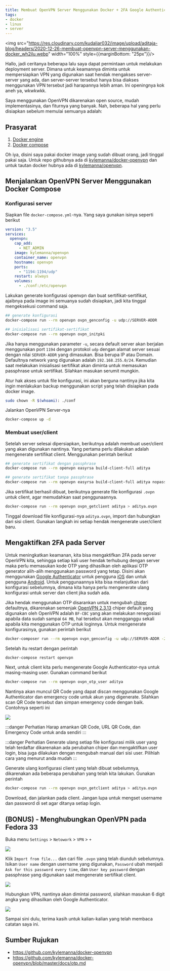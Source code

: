 ```yaml
---
title: Membuat OpenVPN Server Menggunakan Docker + 2FA Google Authenticator
tags:
- docker
- linux
- server
---
```


<img src="https://res.cloudinary.com/kudaliar032/image/upload/aditaja-blog/headers/2020-12-26-membuat-openvpn-server-menggunakan-docker_wh2ilu.webp" width="100%" style={{marginBottom: "25px"}}/>

Hallo, jadi ceritanya beberapa lalu saya dapat permintaan untuk melakukan deployment server. Dimana untuk keamannya diminta untuk mempersiapkan VPN yang digunakan saat hendak mengakses server-server yang ada, dan server-server tersebut hanya bisa diakses menggunakan VPN tersebut jadi harapannya lebih aman. Ini openingnya kok aneh ya, wkwkwkk.

<!-- truncate -->

Saya menggunakan OpenVPN dikarenakan open source, mudah implementasinya, dan fiturnya yang banyak. Nah, beberapa hal yang perlu disiapkan sebelum memulai semuanya adalah:

## Prasyarat

1. [Docker engine](https://docs.docker.com/engine/install/)
2. [Docker compose](https://docs.docker.com/compose/install/)

Oh iya, disini saya pakai docker image yang sudah dibuat orang, jadi tinggal pakai saja. Untuk repo githubnya ada di [kylemanna/docker-openvpn](https://github.com/kylemanna/docker-openvpn) dan untuk tautan docker hubnya ada di [kylemanna/openvpn](https://hub.docker.com/r/kylemanna/openvpn/).

## Menjalankan OpenVPN Server Menggunakan Docker Compose

### Konfigurasi server

Siapkan file `docker-compose.yml`-nya. Yang saya gunakan isinya seperti berikut

```yaml title="docker-compose.yml"
version: "3.5"
services:
  openvpn:
    cap_add:
      - NET_ADMIN
    image: kylemanna/openvpn
    container_name: openvpn
    hostname: openvpn
    ports:
      - "1194:1194/udp"
    restart: always
    volumes:
      - ./conf:/etc/openvpn
```

Lakukan generate konfigurasi openvpn dan buat sertifikat-sertifikat, ajaibnya pada image ini semuanya sudah disiapkan, jadi kita tinggal mengeksekusi command saja.

```bash
## generate konfigurasi
docker-compose run --rm openvpn ovpn_genconfig -u udp://SERVER-ADDR

## inisialisasi sertifikat-sertifikat
docker-compose run --rm openvpn ovpn_initpki
```

Jika hanya menggunakan parameter `-u`, secara default server akan berjalan menggunakan port `1194` dengan protokol `udp` dengan alamat server sesuai dengan nilai `SERVER-ADDR` yang dimasukan. Bisa berupa IP atau Domain. Defaultnya network yang digunakan adalah `192.168.255.0/24`. Kemudian saat melakukan inisialisasi sertifikat akan diminta untuk memasukan passphrase untuk sertifikat. Silahkan masukan serumit mungkin.

Atur hak akses untuk file konfigurasi, ini akan berguna nantinya jika kita ingin menlakukan backup menggunakan script yang telah disiapkan pada docker image.

```bash
sudo chown -R $(whoami): ./conf
```

Jalankan OpenVPN Server-nya

```bash
docker-compose up -d
```

### Membuat user/client

Setelah server selesai dipersiapkan, berikutnya adalah membuat user/client yang akan digunakan nantinya. Yang pertama perlu dilakukan adalah mengenerate sertifikat client. Menggunakan perintah berikut


```bash
## generate sertifikat dengan passphrase
docker-compose run --rm openvpn easyrsa build-client-full aditya

## generate sertifikat tanpa passphrase
docker-compose run --rm openvpn easyrsa build-client-full aditya nopass
```

Jika sertifikat berhasil dibuat, berikutnya generate file konfigurasi `.ovpn` untuk client, agar memudahkan saat penggunaannya.

```bash
docker-compose run --rm openvpn ovpn_getclient aditya > aditya.ovpn
```

Tinggal download file konfigurasi-nya `aditya.ovpn`, import dan hubungkan dari sisi client. Gunakan langkah ini setiap hendak mengenerate user/client baru.

## Mengaktifkan 2FA pada Server

Untuk meningkatkan keamanan, kita bisa mengaktifkan 2FA pada server OpenVPN kita, sehingga setiap kali user hendak terhubung dengan server maka perlu memasukan kode OTP yang dihasilkan oleh aplikasi OTP generator alih-alih menggunakan password yang tetap. Disini akan menggunakan [Google Authenticator](https://en.wikipedia.org/wiki/Google_Authenticator) untuk pengguna [iOS](https://apps.apple.com/us/app/google-authenticator/id388497605) dan untuk pengguna [Android](https://play.google.com/store/apps/details?id=com.google.android.apps.authenticator2&hl=en). Untuk penggunaannya kita bisa melanjutkan dari konfigurasi sebelumnya, dimana kita hanya perlu mengenerate ulang konfigurasi untuk server dan client jika sudah ada.

Jika hendak menggunakan OTP disarankan untuk mengubah [chiper](https://community.openvpn.net/openvpn/wiki/SWEET32) defaultnya, dikarenakan semenjak [OpenVPN 2.3.13](https://community.openvpn.net/openvpn/wiki/ChangesInOpenvpn23#OpenVPN2.3.13) chiper default yang digunakan oleh OpenVPN adalah `BF-CBC` yang akan melakukan renegosiasi apabila data sudah sampai `64 MB`, hal tersebut akan mengganggu sekali apabila kita menggunakan OTP untuk loginnya. Untuk mengenerate konfigurasinya, gunakan perintah berikut

```bash
docker-composer run --rm openvpn ovpn_genconfig -u udp://SERVER-ADDR -2 -C AES-256-GCM
```

Setelah itu restart dengan perintah

```bash
docker-compose restart openvpn
```

Next, untuk client kita perlu mengenerate Google Authenticator-nya untuk masing-masing user. Gunakan command berikut

```bash
docker-compose run --rm openvpn ovpn_otp_user aditya
```

Nantinya akan muncul QR Code yang dapat discan menggunakan Google Authenticator dan emergency code untuk akun yang digenerate. Silahkan scan QR Code tersebut dan simpan emergency code dengan baik. Contohnya seperti ini

![](https://res.cloudinary.com/kudaliar032/image/upload/aditaja-blog/posts/2020-12-26-membuat-openvpn-server-menggunakan-docker/gnome-shell-screenshot-AI8JW0_egpvji.webp)

:::danger Perhatian
Harap amankan QR Code, URL QR Code, dan Emergency Code untuk anda sendiri
:::

:::danger Perhatian
Generate ulang setiap file konfigurasi milik user yang telah terdaftar dikarenakan ada perubahan chiper dan mengaktifkan user login, bisa juga dilakukan dengan mengubah manual dari sisi user. Pilihlah cara yang menurut anda mudah
:::

Generate ulang konfigurasi client yang telah dibuat sebelumnya, dikarenakan ada beberapa perubahan yang telah kita lakukan. Gunakan perintah

```bash
docker-compose run --rm openvpn ovpn_getclient aditya > aditya.ovpn
```

Download, dan jalankan pada client. Jangan lupa untuk mengset username dan password di set agar ditanya setiap login.

## (BONUS) - Menghubungkan OpenVPN pada Fedora 33

Buka menu `Settings` > `Netowork` > `VPN` > `+`

![](https://res.cloudinary.com/kudaliar032/image/upload/aditaja-blog/posts/2020-12-26-membuat-openvpn-server-menggunakan-docker/fedora-33-ovpn-1_ltrxqx.webp)

Klik `Import from file...` dan cari file `.ovpn` yang telah diunduh sebelumnya. Isikan `User name` dengan username yang digunakan, `Password` ubah menjadi `Ask for this password every time`, dan `User key password` dengan passphrase yang digunakan saat mengenerate sertifikat client.

![](https://res.cloudinary.com/kudaliar032/image/upload/aditaja-blog/posts/2020-12-26-membuat-openvpn-server-menggunakan-docker/fedora-33-ovpn-2_mxtubf.webp)

Hubungkan VPN, nantinya akan dimintai password, silahkan masukan 6 digit angka yang dihasilkan oleh Google Authenticator.

![](https://res.cloudinary.com/kudaliar032/image/upload/aditaja-blog/posts/2020-12-26-membuat-openvpn-server-menggunakan-docker/Screenshot_from_2020-12-26_21-50-42_be9ikx.webp)

Sampai sini dulu, terima kasih untuk kalian-kalian yang telah membaca catatan saya ini.

## Sumber Rujukan

- https://github.com/kylemanna/docker-openvpn
- https://github.com/kylemanna/docker-openvpn/blob/master/docs/otp.md
